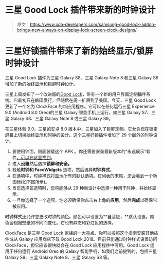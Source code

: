 # 三星 Good Lock 插件带来新的时钟设计

> 原文：<https://www.xda-developers.com/samsung-good-lock-addon-brings-new-always-on-display-lock-screen-clock-designs/>

# 三星好锁插件带来了新的始终显示/锁屏时钟设计

三星 Good Lock 插件为三星 Galaxy S8、三星 Galaxy Note 8 和三星 Galaxy S9 增加了新的始终显示和锁屏时钟设计。

三星上周发布了一个改进版的[Good Lock](https://www.xda-developers.com/samsung-bringing-back-good-lock/)，带有一个新的用户界面定制插件系统。它最初只在韩国发行，但随后在周一扩展到了美国。今天，三星 Good Lock 更新了一个名为 ClockFace 的新应用程序。它可以在任何运行三星 Experience 9.0 (Android 8.0 Oreo)的三星 Galaxy 智能手机上运行，如三星 Galaxy S7、三星 Galaxy S8、三星 Galaxy Note 8 或三星 Galaxy S9。

在三星体验 9.0，三星的安卓 8.0 版本中，三星加入了锁屏定制。它允许您在锁定屏幕上切换始终显示和时钟的设计。这个三星好锁插件增加了 29 个额外的时钟设计。

1.  要使用钟面，侧面装载这个 APK 。你还需要安装最新版本的“永远展示”软件[，可以在这里找到](https://www.androidfilehost.com/?fid=890278863836296312)。
2.  进入**设置**然后选择**锁屏和安全。**
3.  轻触**时钟和 FaceWidgets** 选项，然后选择**时钟样式**。
4.  在选项中，时钟样式将显示所有的默认选项。在列表的末尾，您会看到一个新图标(如下图所示)。
5.  当您选择该选项时，您将能够从 29 种新设计中选择一种用于时钟，并始终显示。
6.  一旦你选择了一个选项，你必须确保你点击右上角的**应用**，然后**完成**以确保它被应用。

时钟样式还允许您更改时钟的颜色。颜色可以设置为**自适应，**默认设置，颜色会根据壁纸的不同而变化。它也有静态和彩虹色的选择。

ClockFace 是三星 Good Lock 家族的一大亮点。你可以按照[这个指南](https://www.xda-developers.com/samsung-good-lock-samsung-galaxy-android-oreo/)安装其他插件或从 Galaxy 应用商店下载 Good Lock 2018。目前只能通过时钟样式设置访问 ClockFace，但它应该很快就会在 Good Lock 应用程序中可用。Good Lock 适用于任何运行 Android Oreo 的 Galaxy 智能手机，如我们之前提到的，包括三星 Galaxy S9、三星 Galaxy Note 8、三星 Galaxy S8 等。